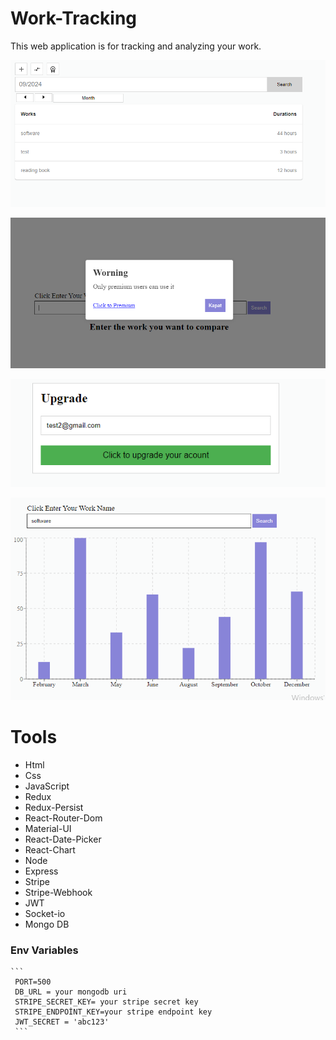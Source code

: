 # Work-Tracking
 This web application is for tracking and analyzing your work.
 
  ![Demo Photo](https://github.com/alimeral99/Work-Tracking/blob/master/uploads/image4.PNG)
  
  ![Demo Photo](https://github.com/alimeral99/Work-Tracking/blob/master/uploads/image2.PNG)
  
  ![Demo Photo](https://github.com/alimeral99/Work-Tracking/blob/master/uploads/image3.PNG)
  
  ![Demo Photo](https://github.com/alimeral99/Work-Tracking/blob/master/uploads/image5.PNG)

  # Tools
  - Html
  - Css
  - JavaScript
  - Redux
  - Redux-Persist
  - React-Router-Dom
  - Material-UI
  - React-Date-Picker
  - React-Chart
  - Node
  - Express
  - Stripe
  - Stripe-Webhook
  - JWT
  - Socket-io
  - Mongo DB

  ### Env Variables
    ```
     PORT=500
     DB_URL = your mongodb uri
     STRIPE_SECRET_KEY= your stripe secret key
     STRIPE_ENDPOİNT_KEY=your stripe endpoint key
     JWT_SECRET = 'abc123'
     ```


